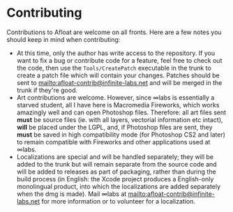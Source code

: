 # Contributing #

Contributions to Afloat are welcome on all fronts. Here are a few notes you should keep in mind when contributing:

  * At this time, only the author has write access to the repository. If you want to fix a bug or contribute code for a feature, feel free to check out the code, then use the `Tools/CreatePatch` executable in the trunk to create a patch file which will contain your changes. Patches should be sent to [mailto:afloat-contrib@infinite-labs.net](mailto:afloat-contrib@infinite-labs.net) and will be merged in the trunk if they're good.
  * Art contributions are welcome. However, since ∞labs is essentially a starved student, all I have here is Macromedia Fireworks, which works amazingly well and can open Photoshop files. Therefore: all art files sent **must** be source files (ie. with all layers, vectorial information etc intact), **will** be placed under the LGPL, and, if Photoshop files are sent, they **must** be saved in high compatibility mode (for Photoshop CS2 and later) to remain compatible with Fireworks and other applications used at ∞labs.
  * Localizations are special and will be handled separately; they will be added to the trunk but will remain separate from the source code and will be added to releases as part of packaging, rather than during the build process (in English: the Xcode project produces a English-only monolingual product, into which the localizations are added separately when the dmg is made). Mail ∞labs at [mailto:afloat-contrib@infinite-labs.net](mailto:afloat-contrib@infinite-labs.net) for more information or to volunteer for a localization.
